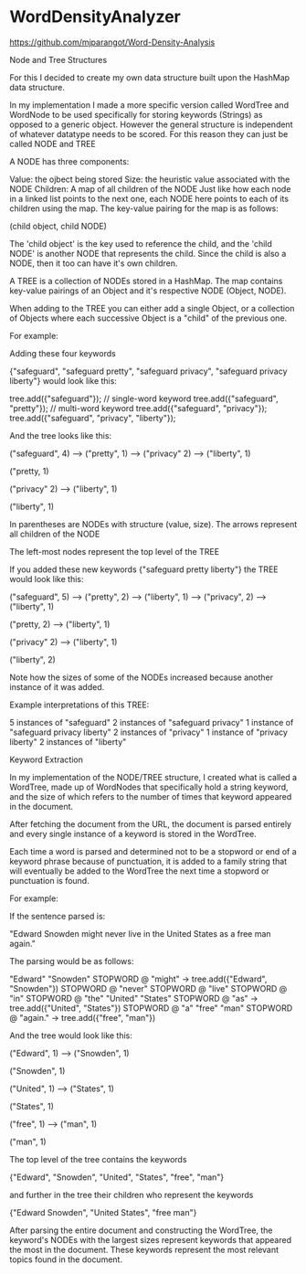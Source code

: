 # WordDensityAnalyzer
https://github.com/mjparangot/Word-Density-Analysis

Node and Tree Structures

For this I decided to create my own data structure built upon the HashMap data structure.

In my implementation I made a more specific version called WordTree and WordNode to be used specifically for storing keywords (Strings) as opposed to a generic object. However the general structure is independent of whatever datatype needs to be scored. For this reason they can just be called NODE and TREE

A NODE has three components:

Value: the ojbect being stored
Size: the heuristic value associated with the NODE
Children: A map of all children of the NODE
Just like how each node in a linked list points to the next one, each NODE here points to each of its children using the map. The key-value pairing for the map is as follows:

(child object, child NODE)

The 'child object' is the key used to reference the child, and the 'child NODE' is another NODE that represents the child. Since the child is also a NODE, then it too can have it's own children.

A TREE is a collection of NODEs stored in a HashMap. The map contains key-value pairings of an Object and it's respective NODE (Object, NODE).

When adding to the TREE you can either add a single Object, or a collection of Objects where each successive Object is a "child" of the previous one.

For example:

Adding these four keywords

{"safeguard", "safeguard pretty", "safeguard privacy", "safeguard privacy liberty"} would look like this:

tree.add({"safeguard"});	// single-word keyword tree.add({"safeguard", "pretty"});	// multi-word keyword tree.add({"safeguard", "privacy"}); tree.add({"safeguard", "privacy", "liberty"});

And the tree looks like this:

("safeguard", 4) --> ("pretty", 1) --> ("privacy" 2) --> ("liberty", 1)

("pretty, 1)

("privacy" 2)	--> ("liberty", 1)

("liberty", 1)

In parentheses are NODEs with structure (value, size). The arrows represent all children of the NODE

The left-most nodes represent the top level of the TREE

If you added these new keywords {"safeguard pretty liberty"} the TREE would look like this:

("safeguard", 5) --> ("pretty", 2) --> ("liberty", 1) --> ("privacy", 2) --> ("liberty", 1)

("pretty, 2)	--> ("liberty", 1)

("privacy" 2)	--> ("liberty", 1)

("liberty", 2)

Note how the sizes of some of the NODEs increased because another instance of it was added.

Example interpretations of this TREE:

5 instances of "safeguard" 2 instances of "safeguard privacy" 1 instance of "safeguard privacy liberty" 2 instances of "privacy" 1 instance of "privacy liberty" 2 instances of "liberty"

Keyword Extraction

In my implementation of the NODE/TREE structure, I created what is called a WordTree, made up of WordNodes that specifically hold a string keyword, and the size of which refers to the number of times that keyword appeared in the document.

After fetching the document from the URL, the document is parsed entirely and every single instance of a keyword is stored in the WordTree.

Each time a word is parsed and determined not to be a stopword or end of a keyword phrase because of punctuation, it is added to a family string that will eventually be added to the WordTree the next time a stopword or punctuation is found.

For example:

If the sentence parsed is:

"Edward Snowden might never live in the United States as a free man again."

The parsing would be as follows:

"Edward" "Snowden" STOPWORD @ "might" -> tree.add({"Edward", "Snowden"}) STOPWORD @ "never" STOPWORD @ "live" STOPWORD @ "in" STOPWORD @ "the" "United" "States" STOPWORD @ "as" -> tree.add({"United", "States"}) STOPWORD @ "a" "free" "man" STOPWORD @ "again." -> tree.add({"free", "man"})

And the tree would look like this:

("Edward", 1) --> ("Snowden", 1)

("Snowden", 1)

("United", 1) --> ("States", 1)

("States", 1)

("free", 1) --> ("man", 1)

("man", 1)

The top level of the tree contains the keywords

{"Edward", "Snowden", "United", "States", "free", "man"}

and further in the tree their children who represent the keywords

{"Edward Snowden", "United States", "free man"}

After parsing the entire document and constructing the WordTree, the keyword's NODEs with the largest sizes represent keywords that appeared the most in the document. These keywords represent the most relevant topics found in the document.
